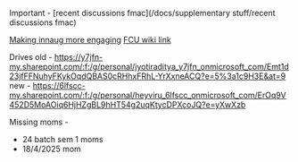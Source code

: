 Important - [recent discussions fmac](/docs/supplementary stuff/recent discussions fmac)

[Making innaug more engaging](https://docs.google.com/document/d/1M_YM8oaRmSlYgdSCRUuvd_43TG71Zfrq1YU4U3ANODI/edit?tab=t.0#heading=h.3bseozjgwj4a)
[FCU wiki link](https://fcu-bits.fandom.com/wiki/Fcu_Wiki)


Drives
old - https://y7jfn-my.sharepoint.com/:f:/g/personal/jyotiraditya_y7jfn_onmicrosoft_com/Emt1d23jfFFNuhyFKykOqdQBAS0cRHhxFRhL-YrXxneACQ?e=5%3a1c9H3E&at=9
new - https://6lfscc-my.sharepoint.com/:f:/g/personal/heyviru_6lfscc_onmicrosoft_com/ErOq9V452D5MoAOiq6HjHZgBL9hHT54g2uqKtycDPXcoJQ?e=yXwXzb

Missing moms -
- 24 batch sem 1 moms
- 18/4/2025 mom